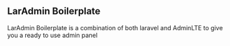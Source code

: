 ## LarAdmin Boilerplate
LarAdmin Boilerplate is a combination of both laravel and AdminLTE to give you a ready to use admin panel